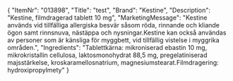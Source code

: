 {
  "ItemNr": "013898",
  "Title": "test",
  "Brand": "Kestine",
  "Description": "Kestine, filmdragerad tablett 10 mg",
  "MarketingMessage": "Kestine används vid tillfälliga allergiska besvär såsom röda, rinnande och kliande ögon samt rinnsnuva, nästäppa och nysningar.Kestine kan också användas av personer som är känsliga för myggbett, vid tillfällig vistelse i myggrika områden.",
  "Ingredients": "Tablettkärna: mikroniserad ebastin 10 mg, mikrokristallin cellulosa, laktosmonohydrat 88,5 mg, pregelatiniserad majsstärkelse, kroskaramellosnatrium, magnesiumstearat.Filmdragering: hydroxipropylmety"
}